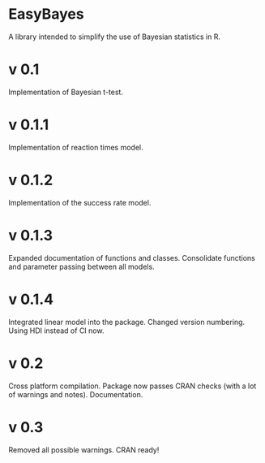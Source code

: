 # EasyBayes
A library intended to simplify the use of Bayesian statistics in R.

# v 0.1
Implementation of Bayesian t-test.

# v 0.1.1
Implementation of reaction times model.

# v 0.1.2
Implementation of the success rate model.

# v 0.1.3
Expanded documentation of functions and classes. Consolidate functions and parameter passing between all models.

# v 0.1.4
Integrated linear model into the package.
Changed version numbering.
Using HDI instead of CI now.

# v 0.2
Cross platform compilation.
Package now passes CRAN checks (with a lot of warnings and notes).
Documentation.

# v 0.3
Removed all possible warnings.
CRAN ready!